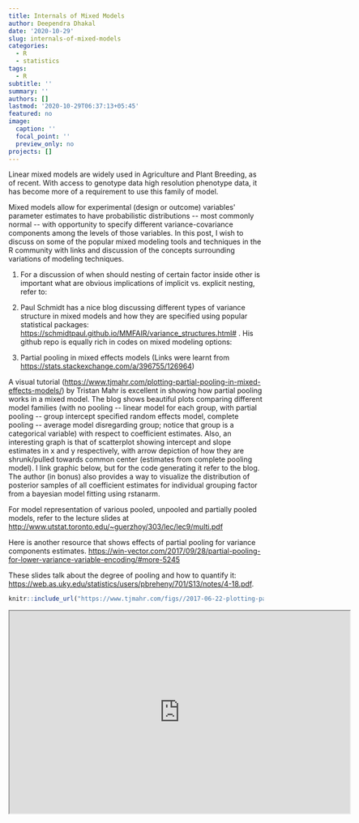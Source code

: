 ```yaml
---
title: Internals of Mixed Models
author: Deependra Dhakal
date: '2020-10-29'
slug: internals-of-mixed-models
categories:
  - R
  - statistics
tags:
  - R
subtitle: ''
summary: ''
authors: []
lastmod: '2020-10-29T06:37:13+05:45'
featured: no
image:
  caption: ''
  focal_point: ''
  preview_only: no
projects: []
---
```


Linear mixed models are widely used in Agriculture and Plant Breeding, as of recent. With access to genotype data high resolution phenotype data, it has become more of a requirement to use this family of model.

Mixed models allow for experimental (design or outcome) variables' parameter estimates to have probabilistic distributions -- most commonly normal -- with opportunity to specify different variance-covariance components among the levels of those variables. In this post, I wish to discuss on some of the popular mixed modeling tools and techniques in the R community with links and discussion of the concepts surrounding variations of modeling techniques.

1. For a discussion of when should nesting of certain factor inside other is important what are obvious implications of implicit vs. explicit nesting, refer to:
[](https://stats.stackexchange.com/questions/490888/anova-represenation-of-mixed-model-with-crossed-random-effects-and-uncorrelated)

2. Paul Schmidt has a nice blog discussing different types of variance structure in mixed models and how they are specified using popular statistical packages: https://schmidtpaul.github.io/MMFAIR/variance_structures.html# . His github repo is equally rich in codes on mixed modeling options: [](https://github.com/SchmidtPaul/)

6. Partial pooling in mixed effects models (Links were learnt from https://stats.stackexchange.com/a/396755/126964)

A visual tutorial (https://www.tjmahr.com/plotting-partial-pooling-in-mixed-effects-models/) by Tristan Mahr is excellent in showing how partial pooling works in a mixed model. The blog shows beautiful plots comparing different model families (with no pooling -- linear model for each group, with partial pooling -- group intercept specified random effects model, complete pooling -- average model disregarding group; notice that group is a categorical variable) with respect to coefficient estimates. Also, an interesting graph is that of scatterplot showing intercept and slope estimates in x and y respectively, with arrow depiction of how they are shrunk/pulled towards common center (estimates from complete pooling model). I link graphic below, but for the code generating it refer to the blog. The author (in bonus) also provides a way to visualize the distribution of posterior samples of all coefficient estimates for individual grouping factor from a bayesian model fitting using rstanarm.

For model representation of various pooled, unpooled and partially pooled models, refer to the lecture slides at http://www.utstat.toronto.edu/~guerzhoy/303/lec/lec9/multi.pdf

Here is another resource that shows effects of partial pooling for variance components estimates. https://win-vector.com/2017/09/28/partial-pooling-for-lower-variance-variable-encoding/#more-5245

These slides talk about the degree of pooling and how to quantify it: https://web.as.uky.edu/statistics/users/pbreheny/701/S13/notes/4-18.pdf.


```r
knitr::include_url("https://www.tjmahr.com/figs//2017-06-22-plotting-partial-pooling-in-mixed-effects-models/topgraphic-map-1-1.png")
```

<iframe src="https://www.tjmahr.com/figs//2017-06-22-plotting-partial-pooling-in-mixed-effects-models/topgraphic-map-1-1.png" width="672" height="400px" data-external="1"></iframe>
